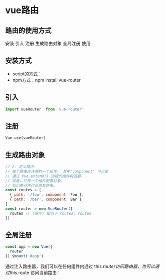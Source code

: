# vue路由

## 路由的使用方式

安装 引入 注册 生成路由对象 全局注册 使用

## 安装方式

* script的方式：<script src="/path/to/vue-router.js"></script>
* npm方式：npm install vue-router

## 引入

```js
import vueRouter  from 'vue-router'
```

## 注册

```js
Vue.use(vueRouter)
```

## 生成路由对象

```js
// 2. 定义路由
// 每个路由应该映射一个组件。 其中"component" 可以是
// 通过 Vue.extend() 创建的组件构造器，
// 或者，只是一个组件配置对象。
// 我们晚点再讨论嵌套路由。
const routes = [
  { path: '/foo', component: Foo },
  { path: '/bar', component: Bar }
]
const router = new VueRouter({
  routes // (缩写) 相当于 routes: routes
})
```
## 全局注册

```js
const app = new Vue({
  router
}).$mount('#app')
```

通过注入路由器，我们可以在任何组件内通过 this.$router 访问路由器，也可以通过 this.$route 访问当前路由：